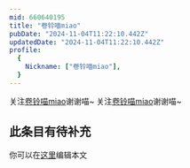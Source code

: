```yaml
---
mid: 660640195
title: "卷铃喵miao"
pubDate: "2024-11-04T11:22:10.442Z"
updatedDate: "2024-11-04T11:22:10.442Z"
profile:
  {
    Nickname: ["卷铃喵miao"],
  }
---
```


关注[卷铃喵miao](https://space.bilibili.com/660640195)谢谢喵~ 关注[卷铃喵miao](https://space.bilibili.com/660640195)谢谢喵~

## 此条目有待补充
你可以在[这里](https://github.com/Yuhanawa/VTuber.ICU-Content/edit/master/v/卷铃喵miao/index.md)编辑本文
